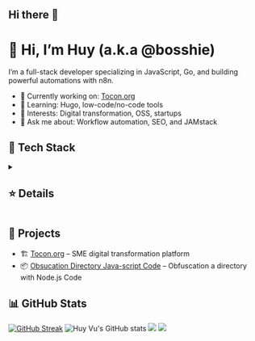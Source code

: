 ## Hi there 👋

# 👋 Hi, I’m Huy (a.k.a @bosshie)

I’m a full-stack developer specializing in JavaScript, Go, and building powerful automations with n8n.

- 🔭 Currently working on: [Tocon.org](https://tocon.org)
- 🌱 Learning: Hugo, low-code/no-code tools
- 🧠 Interests: Digital transformation, OSS, startups
- 💬 Ask me about: Workflow automation, SEO, and JAMstack

## 🧰 Tech Stack

<details>
    <summary><h2>⭐ Details</h2></summary>
  
  
![Node.js](https://img.shields.io/badge/-Node.js-339933?logo=node.js&logoColor=white)
![React](https://img.shields.io/badge/-React-61DAFB?logo=react&logoColor=black)
![Next.js](https://img.shields.io/badge/-Next.js-000000?logo=next.js&logoColor=white)
![React Native](https://img.shields.io/badge/-React%20Native-61DAFB?logo=react&logoColor=black)
![Android](https://img.shields.io/badge/-Android-3DDC84?logo=android&logoColor=white)  
![iOS](https://img.shields.io/badge/-iOS-000000?logo=apple&logoColor=white)
![Vue.js](https://img.shields.io/badge/-Vue.js-4FC08D?logo=vue.js&logoColor=white)
![Golang](https://img.shields.io/badge/-Go-00ADD8?logo=go&logoColor=white)
![Hugo](https://img.shields.io/badge/-Hugo-FF4088?logo=hugo&logoColor=white)
![Docker](https://img.shields.io/badge/-Docker-2496ED?logo=docker&logoColor=white)    
![Kubernetes](https://img.shields.io/badge/-Kubernetes-326CE5?logo=kubernetes&logoColor=white)
![DevOps](https://img.shields.io/badge/-DevOps-0A0A0A?logo=devops&logoColor=white)
![Tailwind CSS](https://img.shields.io/badge/-TailwindCSS-06B6D4?logo=tailwindcss&logoColor=white)
![n8n](https://img.shields.io/badge/-n8n-ef8236?logo=n8n&logoColor=white)
![WXT](https://img.shields.io/badge/-WXT-111827?logo=wxt&logoColor=white)

</details>

## 🚀 Projects

- 🏗️ [Tocon.org](https://tocon.org) – SME digital transformation platform
- 📦 [Obsucation Directory Java-script Code](https://github.com/bosshie/obfuscation) – Obfuscation a directory with Node.js Code
<!--
- ⚡ [n8n-templates](https://github.com/bosshie/n8n-templates) – A growing collection of automation templates
- 📦 [Hugo starter](https://github.com/bosshie/hugo-starter) – Clean and fast Hugo starter with TailwindCSS
-->
## 📊 GitHub Stats  
[![GitHub Streak](https://streak-stats.demolab.com?user=bosshie&theme=radical&border_radius=16&card_width=680&card_height=200&background=-45%2C1C258F%2CAB0191)](https://git.io/streak-stats)
![Huy Vu's GitHub stats](http://github-profile-summary-cards.vercel.app/api/cards/profile-details?username=bosshie&theme=radical)
![](http://github-profile-summary-cards.vercel.app/api/cards/most-commit-language?username=bosshie&theme=radical)
![](http://github-profile-summary-cards.vercel.app/api/cards/stats?username=bosshie&theme=radical)


<!--
![](https://github-readme-stats.vercel.app/api?username=bosshie&show_icons=true&theme=radical)
-->



<!--
**bosshie/bosshie** is a ✨ _special_ ✨ repository because its `README.md` (this file) appears on your GitHub profile.

Here are some ideas to get you started:

- 🔭 I’m currently working on ...
- 🌱 I’m currently learning ...
- 👯 I’m looking to collaborate on ...
- 🤔 I’m looking for help with ...
- 💬 Ask me about ...
- 📫 How to reach me: ...
- 😄 Pronouns: ...
- ⚡ Fun fact: ...
-->
